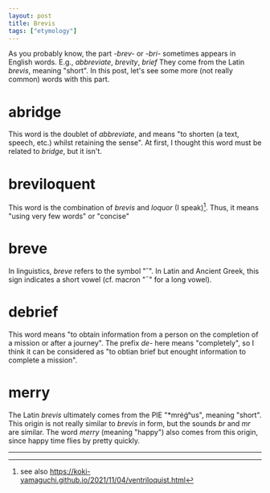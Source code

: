 ```yaml
---
layout: post
title: Brevis
tags: ["etymology"]
---
```


As you probably know, the part *-brev-* or *-bri-* sometimes appears in English words.
E.g., *abbreviate*, *brevity*, *brief*
They come from the Latin *brevis*, meaning "short".
In this post, let's see some more (not really common) words with this part.

# abridge
This word is the doublet of *abbreviate*, and means "to shorten (a text, speech, etc.) whilst retaining the sense".
At first, I thought this word must be related to *bridge*, but it isn't.

# breviloquent
This word is the combination of *brevis* and *loquor* (I speak)[^loq-post].
Thus, it means "using very few words" or "concise"

# breve
In linguistics, *breve* refers to the symbol "˘".
In Latin and Ancient Greek, this sign indicates a short vowel (cf. macron "¯" for a long vowel).

# debrief
This word means "to obtain information from a person on the completion of a mission or after a journey".
The prefix *de-* here means "completely", so I think it can be considered as "to obtian brief but enought information to complete a mission".

# merry
The Latin *brevis* ultimately comes from the PIE "*mréǵʰus", meaning "short".
This origin is not really similar to *brevis* in form, but the sounds *br* and *mr* are similar.
The word *merry* (meaning "happy") also comes from this origin, since happy time flies by pretty quickly.

---

[^loq-post]: see also <https://koki-yamaguchi.github.io/2021/11/04/ventriloquist.html>


